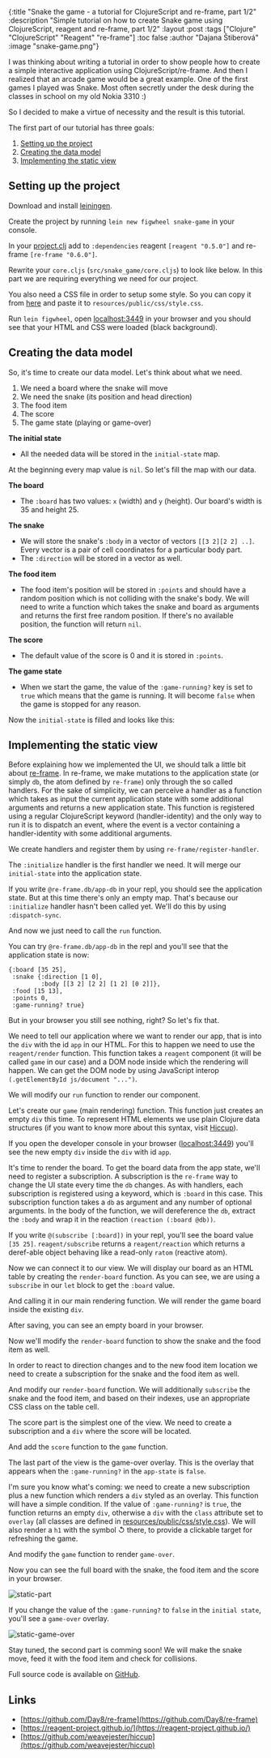 {:title "Snake the game - a tutorial for ClojureScript and re-frame, part 1/2"
 :description  "Simple tutorial on how to create Snake game using ClojureScript, reagent and re-frame, part 1/2"
 :layout :post
 :tags  ["Clojure" "ClojureScript" "Reagent" "re-frame"]
 :toc false
 :author "Dajana Štiberová"
 :image "snake-game.png"}
 
I was thinking about writing a tutorial in order to show people how to create a simple interactive application using ClojureScript/re-frame.
And then I realized that an arcade game would be a great example.
One of the first games I played was Snake.
Most often secretly under the desk during the classes in school on my old Nokia 3310 :)

So I decided to make a virtue of necessity and the result is this tutorial.

The first part of our tutorial has three goals:

1. [Setting up the project](#setting_up_the_project)
2. [Creating the data model](#creating_the_data_model)
3. [Implementing the static view](#implementing_the_static_view)

## Setting up the project

Download and install [leiningen](http://leiningen.org/).

Create the project by running `lein new figwheel snake-game` in your console.

In your [project.clj](https://github.com/Lambda-X/snake-game/blob/v1.0/project.clj#L10#L11) add to `:dependencies` reagent `[reagent "0.5.0"]` and re-frame `[re-frame "0.6.0"]`.

Rewrite your `core.cljs` (`src/snake_game/core.cljs`) to look like below.
In this part we are requiring everything we need for our project.

<script src="https://gist.github.com/dstiberova/35c39e99abca511b0036.js"></script>

You also need a CSS file in order to setup some style.
So you can copy it from [here](https://github.com/DajanaStiberova/snake-game/blob/v1.0/resources/public/css/style.css) and paste it to `resources/public/css/style.css`.

Run `lein figwheel`, open [localhost:3449](http://localhost:3449/) in your browser and you should see that your HTML and CSS were loaded (black background).

## Creating the data model

So, it's time to create our data model.
Let's think about what we need.

1. We need a board where the snake will move
2. We need the snake (its position and head direction)
3. The food item
4. The score
5. The game state (playing or game-over)

**The initial state**

- All the needed data will be stored in the `initial-state` map.

<script src="https://gist.github.com/dstiberova/64cd34c4d8550ba208a5.js"></script>

At the beginning every map value is `nil`. So let's fill the map with our data.

**The board**

- The `:board` has two values: `x` (width) and `y` (height). Our board's width is 35 and height 25.

<script src="https://gist.github.com/dstiberova/b971b37e6259893eee1b.js"></script>

**The snake**

- We will store the snake's `:body` in a vector of vectors `[[3 2][2 2] ..]`. Every vector is a pair of cell coordinates for a particular body part.
- The `:direction` will be stored in a vector as well.

<script src="https://gist.github.com/dstiberova/d51b209f4fac547a0a46.js"></script>

**The food item**

- The food item's position will be stored in `:points` and should have a random position which is not colliding with the snake's body.
We will need to write a function which takes the snake and board as arguments and returns the first free random position. 
If there's no available position, the function will return `nil`.

<script src="https://gist.github.com/dstiberova/4ce13481641693d8168e.js"></script>

**The score**

- The default value of the score is 0 and it is stored in `:points`.

**The game state**

- When we start the game, the value of the `:game-running?` key is set to `true` which means that the game is running.
It will become `false` when the game is stopped for any reason.

Now the `initial-state` is filled and looks like this:

<script src="https://gist.github.com/dstiberova/d61199d296561017f13f.js"></script>

## Implementing the static view

Before explaining how we implemented the UI, we should talk a little bit about [re-frame](https://github.com/Day8/re-frame).
In re-frame, we make mutations to the application state (or simply `db`, the atom defined by `re-frame`) only through the so called handlers.
For the sake of simplicity, we can perceive a handler as a function which takes as input the current application state with some additional arguments and returns a new application state.
This function is registered using a regular ClojureScript keyword (handler-identity) and the only way to run it is to dispatch an event, where the event is a vector containing a handler-identity with some additional arguments.

We create handlers and register them by using `re-frame/register-handler`.

The `:initialize` handler is the first handler we need.
It will merge our `initial-state` into the application state.

<script src="https://gist.github.com/dstiberova/fcb001c1042d3811e09d.js"></script>

If you write `@re-frame.db/app-db` in your repl, you should see the application state.
But at this time there's only an empty map.
That's because our `:initialize` handler hasn't been called yet.
We'll do this by using `:dispatch-sync`.

<script src="https://gist.github.com/dstiberova/fcdef3122bb98b4590d5.js"></script>

And now we just need to call the `run` function.

<script src="https://gist.github.com/dstiberova/b2ce9cd323c5c5ba4d58.js"></script>

You can try `@re-frame.db/app-db` in the repl and you'll see that the application state is now:

```
{:board [35 25],
 :snake {:direction [1 0],
         :body [[3 2] [2 2] [1 2] [0 2]]},
 :food [15 13],
 :points 0,
 :game-running? true}
```

But in your browser you still see nothing, right? So let's fix that.

We need to tell our application where we want to render our app, that is
into the `div` with the id `app` in our HTML.
For this to happen we need to use the `reagent/render` function.
This function takes a `reagent` component (it will be called `game` in our case) and a DOM node inside which the rendering will happen.
We can get the DOM node by using JavaScript interop `(.getElementById js/document "...")`.

We will modify our `run` function to render our component.

<script src="https://gist.github.com/dstiberova/4b624fdf87395cf04991.js"></script>

Let's create our `game` (main rendering) function.
This function just creates an empty `div` this time.
To represent HTML elements we use plain Clojure data structures (if you want to know more about this syntax, visit [Hiccup](https://github.com/weavejester/hiccup)).

<script src="https://gist.github.com/dstiberova/ba7219c8106a1f210746.js"></script>

If you open the developer console in your browser ([localhost:3449](http://localhost:3449/)) you'll see the new empty `div` inside the `div` with id `app`.

It's time to render the board.
To get the board data from the app state, we'll need to register a subscription.
A subscription is the `re-frame` way to change the UI state every time the `db` changes.
As with handlers, each subscription is registered using a keyword, which is `:board` in this case.
This subscription function takes a `db` as argument and any number of optional arguments.
In the body of the function, we will dereference the `db`, extract the `:body` and wrap it in the reaction `(reaction (:board @db))`.

<script src="https://gist.github.com/dstiberova/31da0bdb2b80e314178e.js"></script>

If you write `@(subscribe [:board])` in your repl, you'll see the board value `[35 25]`. `reagent/subscribe` returns a `reagent/reaction` which returns a deref-able object behaving like a read-only `ratom` (reactive atom).

Now we can connect it to our view.
We will display our board as an HTML table by creating the `render-board` function.
As you can see, we are using a `subscribe` in our `let` block to get the `:board` value.

<script src="https://gist.github.com/dstiberova/fc8ac5bb14d7fc15f543.js"></script>

And calling it in our main rendering function.
We will render the game board inside the existing `div`.


<script src="https://gist.github.com/dstiberova/dd82f67fd533643678d2.js"></script>

After saving, you can see an empty board in your browser.

Now we'll modify the `render-board` function to show the snake and the food item as well.

In order to react to direction changes and to the new food item location we need to create a subscription for the snake and the food item as well.

<script src="https://gist.github.com/dstiberova/1c09e5416579f0a6094b.js"></script>

And modify our `render-board` function. We will additionally `subscribe` the snake and the food item, and based on their indexes, use an appropriate CSS class on the table cell.

<script src="https://gist.github.com/dstiberova/c24ae08c282d647f9483.js"></script>

The score part is the simplest one of the view.
We need to create a subscription and a `div` where the score will be located.

<script src="https://gist.github.com/dstiberova/6f3ef6ba51fe8d9dc5ec.js"></script>

And add the `score` function to the `game` function.

<script src="https://gist.github.com/dstiberova/d755f3faa376c30a8845.js"></script>

The last part of the view is the game-over overlay. This is the overlay that appears when the `:game-running?` in the `app-state` is `false`.

I'm sure you know what's coming:
we need to create a new subscription plus a new function which renders a `div` styled as an overlay.
This function will have a simple condition.
If the value of `:game-running?` is `true`, the function returns an empty `div`, otherwise a `div` with the `class` attribute set to `overlay` (all classes are defined in [resources/public/css/style.css](https://github.com/DajanaStiberova/snake-game/blob/v1.0/resources/public/css/style.css#L51)).
We will also render a `h1` with the symbol ↺ there, to provide a clickable target for refreshing the game.


<script src="https://gist.github.com/dstiberova/dd2653694c594f5f9f4f.js"></script>

And modify the `game` function to render `game-over`.

<script src="https://gist.github.com/dstiberova/7a02f3006f50f5cf2c94.js"></script>

Now you can see the full board with the snake, the food item and the score in your browser.

![static-part](http://i.imgur.com/adu7rFv.png?1)

If you change the value of the `:game-running?` to `false` in the `initial state`, you'll see a `game-over` overlay.

![static-game-over](http://i.imgur.com/bGioI8c.png?1)

Stay tuned, the second part is comming soon!
We will make the snake move, feed it with the food item and check for collisions.

Full source code is available on [GitHub](https://github.com/Lambda-X/snake-game/tree/v1.0).

## Links

- [https://github.com/Day8/re-frame](https://github.com/Day8/re-frame)
- [https://reagent-project.github.io/](https://reagent-project.github.io/)
- [https://github.com/weavejester/hiccup](https://github.com/weavejester/hiccup)


